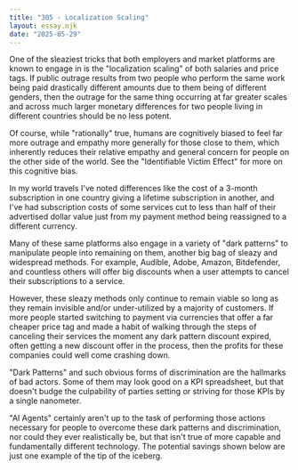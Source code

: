 ```yaml
---
title: "305 - Localization Scaling"
layout: essay.njk
date: "2025-05-29"
---
```


One of the sleaziest tricks that both employers and market platforms are known to engage in is the "localization scaling" of both salaries and price tags. If public outrage results from two people who perform the same work being paid drastically different amounts due to them being of different genders, then the outrage for the same thing occurring at far greater scales and across much larger monetary differences for two people living in different countries should be no less potent.

Of course, while "rationally" true, humans are cognitively biased to feel far more outrage and empathy more generally for those close to them, which inherently reduces their relative empathy and general concern for people on the other side of the world. See the "Identifiable Victim Effect" for more on this cognitive bias.

In my world travels I've noted differences like the cost of a 3-month subscription in one country giving a lifetime subscription in another, and I've had subscription costs of some services cut to less than half of their advertised dollar value just from my payment method being reassigned to a different currency.

Many of these same platforms also engage in a variety of "dark patterns" to manipulate people into remaining on them, another big bag of sleazy and widespread methods. For example, Audible, Adobe, Amazon, Bitdefender, and countless others will offer big discounts when a user attempts to cancel their subscriptions to a service.

However, these sleazy methods only continue to remain viable so long as they remain invisible and/or under-utilized by a majority of customers. If more people started switching to payment via currencies that offer a far cheaper price tag and made a habit of walking through the steps of canceling their services the moment any dark pattern discount expired, often getting a new discount offer in the process, then the profits for these companies could well come crashing down.

"Dark Patterns" and such obvious forms of discrimination are the hallmarks of bad actors. Some of them may look good on a KPI spreadsheet, but that doesn't budge the culpability of parties setting or striving for those KPIs by a single nanometer.

"AI Agents" certainly aren't up to the task of performing those actions necessary for people to overcome these dark patterns and discrimination, nor could they ever realistically be, but that isn't true of more capable and fundamentally different technology. The potential savings shown below are just one example of the tip of the iceberg.

